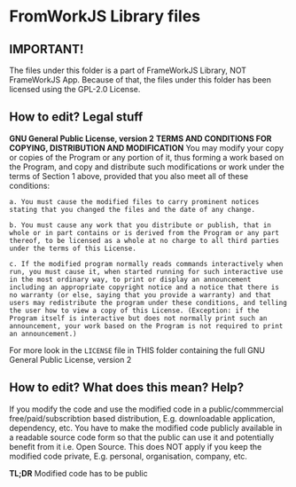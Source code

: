 
# FromWorkJS Library files

## IMPORTANT!
The files under this folder is a part of FrameWorkJS Library, NOT FrameWorkJS App. Because of that, the files under this folder has been licensed using the GPL-2.0 License.

## How to edit? Legal stuff
**GNU General Public License, version 2**
**TERMS AND CONDITIONS FOR COPYING, DISTRIBUTION AND MODIFICATION**
You may modify your copy or copies of the Program or any portion of it, thus forming a work based on the Program, and copy and distribute such modifications or work under the terms of Section 1 above, provided that you also meet all of these conditions:

    a. You must cause the modified files to carry prominent notices stating that you changed the files and the date of any change. 

    b. You must cause any work that you distribute or publish, that in whole or in part contains or is derived from the Program or any part thereof, to be licensed as a whole at no charge to all third parties under the terms of this License.

    c. If the modified program normally reads commands interactively when run, you must cause it, when started running for such interactive use in the most ordinary way, to print or display an announcement including an appropriate copyright notice and a notice that there is no warranty (or else, saying that you provide a warranty) and that users may redistribute the program under these conditions, and telling the user how to view a copy of this License. (Exception: if the Program itself is interactive but does not normally print such an announcement, your work based on the Program is not required to print an announcement.) 

For more look in the `LICENSE` file in THIS folder containing the full GNU General Public License, version 2

## How to edit? What does this mean? Help?
If you modify the code and use the modified code in a public/commmercial free/paid/subscribtion based distribution, E.g. downloadable application, dependency, etc. You have to make the modified code publicly available in a readable source code form so that the public can use it and potentially benefit from it i.e. Open Source.
This does NOT apply if you keep the modified code private, E.g. personal, organisation, company, etc.

**TL;DR** Modified code has to be public

